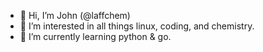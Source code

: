 - 👋 Hi, I’m John (@laffchem)
- 👀 I’m interested in all things linux, coding, and chemistry.
- 🌱 I’m currently learning python & go.



